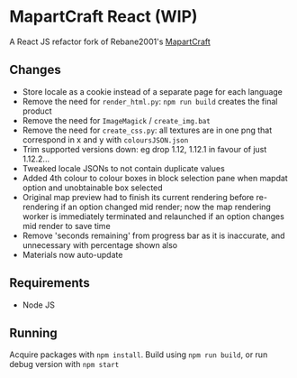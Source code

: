 # MapartCraft React (WIP)

A React JS refactor fork of Rebane2001's [MapartCraft](https://github.com/rebane2001/mapartcraft)

## Changes

- Store locale as a cookie instead of a separate page for each language
- Remove the need for `render_html.py`: `npm run build` creates the final product
- Remove the need for `ImageMagick` / `create_img.bat`
- Remove the need for `create_css.py`: all textures are in one png that correspond in x and y with `coloursJSON.json`
- Trim supported versions down: eg drop 1.12, 1.12.1 in favour of just 1.12.2...
- Tweaked locale JSONs to not contain duplicate values
- Added 4th colour to colour boxes in block selection pane when mapdat option and unobtainable box selected
- Original map preview had to finish its current rendering before re-rendering if an option changed mid render; now the map rendering worker is immediately terminated and relaunched if an option changes mid render to save time
- Remove 'seconds remaining' from progress bar as it is inaccurate, and unnecessary with percentage shown also
- Materials now auto-update

## Requirements

- Node JS

## Running

Acquire packages with `npm install`. Build using `npm run build`, or run debug version with `npm start`
